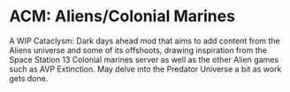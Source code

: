 # ACM: Aliens/Colonial Marines
A WIP Cataclysm: Dark days ahead mod that aims to add content from the Aliens universe and some of its offshoots, drawing inspiration from the Space Station 13 Colonial marines server as well as the other Alien games such as AVP Extinction. May delve into the Predator Universe a bit as work gets done.

